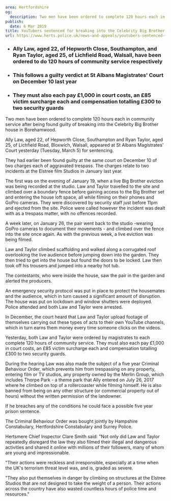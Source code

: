 ```yaml
area: Hertfordshire
og:
  description: Two men have been ordered to complete 120 hours each in community service after being found guilty of breaking into the Celebrity Big Brother house in Borehamwood.
publish:
  date: 6 Mar 2019
title: YouTubers sentenced for breaking into the Celebrity Big Brother house
url: https://www.herts.police.uk/news-and-appeals/youtubers-sentenced-for-breaking-into-the-celebrity-big-brother-house-2689
```

* ### Ally Law, aged 22, of Hepworth Close, Southampton, and Ryan Taylor, aged 25, of Lichfield Road, Walsall, have been ordered to do 120 hours of community service respectively

 * ### This follows a guilty verdict at St Albans Magistrates' Court on December 10 last year

 * ### They must also each pay £1,000 in court costs, an £85 victim surcharge each and compensation totalling £300 to two security guards

Two men have been ordered to complete 120 hours each in community service after being found guilty of breaking into the Celebrity Big Brother house in Borehamwood.

Ally Law, aged 22, of Hepworth Close, Southampton and Ryan Taylor, aged 25, of Lichfield Road, Bloxwich, Walsall, appeared at St Albans Magistrates' Court yesterday (Tuesday, March 5) for sentencing.

They had earlier been found guilty at the same court on December 10 of two charges each of aggravated trespass. The charges relate to two incidents at the Elstree film Studios in January last year.

The first was on the evening of January 19, when a live Big Brother eviction was being recorded at the studio. Law and Taylor travelled to the site and climbed over a boundary fence before gaining access to the Big Brother set and entering the house loft space, all while filming on their phones and GoPro cameras. They were discovered by security staff just before 11pm and ejected from the site. Police were called however the incident was dealt with as a trespass matter, with no offences recorded.

A week later, on January 26, the pair went back to the studio -wearing GoPro cameras to document their movements - and climbed over the fence into the site once again. As with the previous week, a live eviction was being filmed.

Law and Taylor climbed scaffolding and walked along a corrugated roof overlooking the live audience before jumping down into the garden. They then tried to get into the house but found the doors to be locked. Law then took off his trousers and jumped into a nearby hot tub.

The contestants, who were inside the house, saw the pair in the garden and alerted the producers.

An emergency security protocol was put in place to protect the housemates and the audience, which in turn caused a significant amount of disruption. The house was put on lockdown and window shutters were deployed. Police attended and both Law and Taylor were arrested.

In December, the court heard that Law and Taylor upload footage of themselves carrying out these types of acts to their own YouTube channels, which in turn earns them money every time someone clicks on the videos.

Yesterday, both Law and Taylor were ordered by magistrates to each complete 120 hours of community service. They must also each pay £1,000 in court costs, an £85 victim surcharge each and compensation totalling £300 to two security guards.

During the hearing Law was also made the subject of a five year Criminal Behaviour Order, which prevents him from trespassing on any property, entering film or TV studios, any property owned by the Merlin Group, which includes Thorpe Park - a theme park that Ally entered on July 26, 2017 where he climbed on top of a rollercoaster while filming himself. He is also banned from being on any other structure (or commercial property out of hours) without the written permission of the landowner.

If he breaches any of the conditions he could face a possible five year prison sentence.

The Criminal Behaviour Order was bought jointly by Hampshire Constabulary, Hertfordshire Constabulary and Surrey Police.

Hertsmere Chief Inspector Clare Smith said: "Not only did Law and Taylor repeatedly disregard the law they also filmed their illegal and dangerous activities and shared it online with millions of their followers, many of whom are young and impressionable.

"Their actions were reckless and irresponsible, especially at a time when the UK's terrorism threat level was, and is, graded as severe.

"They also put themselves in danger by climbing on structures at the Elstree Studios that are not designed to take the weight of a person. Their actions across the country have also wasted countless hours of police time and resources."

